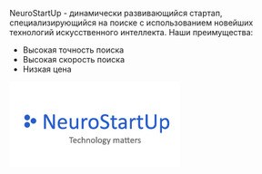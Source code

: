 
NeuroStartUp - динамически развивающийся стартап, специализирующийся на поиске с использованием новейших технологий искусственного интеллекта. Наши преимущества:

* Высокая точность поиска
* Высокая скорость поиска
* Низкая цена

![logo](https://github.com/Butt5/NeuroStartUp/blob/master/logo.png?raw=true)
